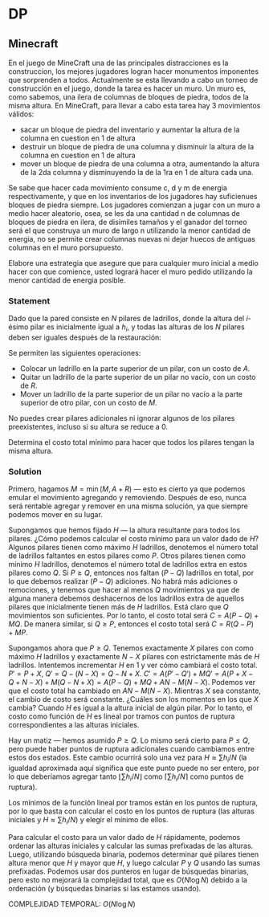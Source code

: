 # DP

## Minecraft

En el juego de MineCraft una de las principales distracciones es la construccion, los mejores jugadores logran hacer monumentos imponentes que sorprenden a todos. Actualmente se esta llevando a cabo un torneo de construcción en el juego, donde la tarea es hacer un muro. Un muro es, como sabemos, una ilera de columnas de bloques de piedra, todos de la misma altura. En MineCraft, para llevar a cabo esta tarea hay 3 movimientos válidos:

- sacar un bloque de piedra del inventario y aumentar la altura de la columna en cuestion en 1 de altura
- destruir un bloque de piedra de una columna y disminuir la altura de la columna en cuestion en 1 de altura
- mover un bloque de piedra de una columna a otra, aumentando la altura de la 2da columna y disminuyendo la de la 1ra en 1 de altura cada una.

Se sabe que hacer cada movimiento consume c, d y m de energia respectivamente, y que en los inventarios de los jugadores hay suficienues bloques de piedra siempre. Los jugadores comienzan a jugar con un muro a medio hacer aleatorio, osea, se les da una cantidad n de columnas de bloques de piedra en ilera, de disímiles tamaños y el ganador del torneo será el que construya un muro de largo n utilizando la menor cantidad de energia, no se permite crear columnas nuevas ni dejar huecos de antiguas columnas en el muro porsupuesto.

Elabore una estrategia que asegure que para cualquier muro inicial a medio hacer con que comience, usted logrará hacer el muro pedido utilizando la menor cantidad de energia posible.

### Statement

Dado que la pared consiste en $N$ pilares de ladrillos, donde la altura del $i$-ésimo pilar es inicialmente igual a $h_i$, y todas las alturas de los $N$ pilares deben ser iguales después de la restauración:

Se permiten las siguientes operaciones:

- Colocar un ladrillo en la parte superior de un pilar, con un costo de $A$.
- Quitar un ladrillo de la parte superior de un pilar no vacío, con un costo de $R$.
- Mover un ladrillo de la parte superior de un pilar no vacío a la parte superior de otro pilar, con un costo de $M$.

No puedes crear pilares adicionales ni ignorar algunos de los pilares preexistentes, incluso si su altura se reduce a 0.

Determina el costo total mínimo para hacer que todos los pilares tengan la misma altura.

### Solution

Primero, hagamos $M = \min(M, A + R)$ — esto es cierto ya que podemos emular el movimiento agregando y removiendo. Después de eso, nunca será rentable agregar y remover en una misma solución, ya que siempre podemos mover en su lugar.

Supongamos que hemos fijado $H$ — la altura resultante para todos los pilares. ¿Cómo podemos calcular el costo mínimo para un valor dado de $H$? Algunos pilares tienen como máximo $H$ ladrillos, denotemos el número total de ladrillos faltantes en estos pilares como $P$. Otros pilares tienen como mínimo $H$ ladrillos, denotemos el número total de ladrillos extra en estos pilares como $Q$. Si $P \geq Q$, entonces nos faltan $(P - Q)$ ladrillos en total, por lo que debemos realizar $(P - Q)$ adiciones. No habrá más adiciones o remociones, y tenemos que hacer al menos $Q$ movimientos ya que de alguna manera debemos deshacernos de los ladrillos extra de aquellos pilares que inicialmente tienen más de $H$ ladrillos. Está claro que $Q$ movimientos son suficientes. Por lo tanto, el costo total será $C = A(P - Q) + MQ$. De manera similar, si $Q \geq P$, entonces el costo total será $C = R(Q - P) + MP$.

Supongamos ahora que $P \geq Q$. Tenemos exactamente $X$ pilares con como máximo $H$ ladrillos y exactamente $N - X$ pilares con estrictamente más de $H$ ladrillos. Intentemos incrementar $H$ en 1 y ver cómo cambiará el costo total. $P' = P + X$, $Q' = Q - (N - X) = Q - N + X$. $C' = A(P' - Q') + MQ' = A(P + X - Q + N - X) + M(Q - N + X) = A(P - Q) + MQ + AN - M(N - X)$. Podemos ver que el costo total ha cambiado en $AN - M(N - X)$. Mientras $X$ sea constante, el cambio de costo será constante. ¿Cuáles son los momentos en los que $X$ cambia? Cuando $H$ es igual a la altura inicial de algún pilar. Por lo tanto, el costo como función de $H$ es lineal por tramos con puntos de ruptura correspondientes a las alturas iniciales.

Hay un matiz — hemos asumido $P \geq Q$. Lo mismo será cierto para $P \leq Q$, pero puede haber puntos de ruptura adicionales cuando cambiamos entre estos dos estados. Este cambio ocurrirá solo una vez para $H ≈ \sum h_i / N$ (la igualdad aproximada aquí significa que este punto puede no ser entero, por lo que deberíamos agregar tanto $\lfloor \sum h_i / N \rfloor$ como $\lceil \sum h_i / N \rceil$ como puntos de ruptura).

Los mínimos de la función lineal por tramos están en los puntos de ruptura, por lo que basta con calcular el costo en los puntos de ruptura (las alturas iniciales y $H ≈ \sum h_i / N$) y elegir el mínimo de ellos.

Para calcular el costo para un valor dado de $H$ rápidamente, podemos ordenar las alturas iniciales y calcular las sumas prefixadas de las alturas. Luego, utilizando búsqueda binaria, podemos determinar qué pilares tienen altura menor que $H$ y mayor que $H$, y luego calcular $P$ y $Q$ usando las sumas prefixadas. Podemos usar dos punteros en lugar de búsquedas binarias, pero esto no mejorará la complejidad total, que es $O(N \log N)$ debido a la ordenación (y búsquedas binarias si las estamos usando).

COMPLEJIDAD TEMPORAL:
$O(N \log N)$
